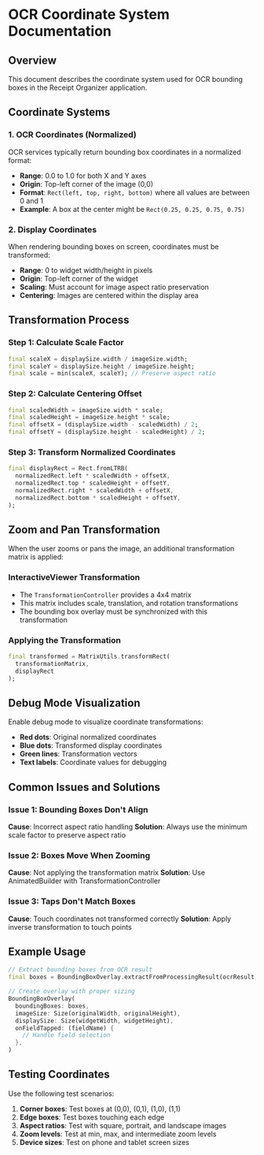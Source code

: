 # OCR Coordinate System Documentation

## Overview

This document describes the coordinate system used for OCR bounding boxes in the Receipt Organizer application.

## Coordinate Systems

### 1. OCR Coordinates (Normalized)

OCR services typically return bounding box coordinates in a normalized format:
- **Range**: 0.0 to 1.0 for both X and Y axes
- **Origin**: Top-left corner of the image (0,0)
- **Format**: `Rect(left, top, right, bottom)` where all values are between 0 and 1
- **Example**: A box at the center might be `Rect(0.25, 0.25, 0.75, 0.75)`

### 2. Display Coordinates

When rendering bounding boxes on screen, coordinates must be transformed:
- **Range**: 0 to widget width/height in pixels
- **Origin**: Top-left corner of the widget
- **Scaling**: Must account for image aspect ratio preservation
- **Centering**: Images are centered within the display area

## Transformation Process

### Step 1: Calculate Scale Factor
```dart
final scaleX = displaySize.width / imageSize.width;
final scaleY = displaySize.height / imageSize.height;
final scale = min(scaleX, scaleY); // Preserve aspect ratio
```

### Step 2: Calculate Centering Offset
```dart
final scaledWidth = imageSize.width * scale;
final scaledHeight = imageSize.height * scale;
final offsetX = (displaySize.width - scaledWidth) / 2;
final offsetY = (displaySize.height - scaledHeight) / 2;
```

### Step 3: Transform Normalized Coordinates
```dart
final displayRect = Rect.fromLTRB(
  normalizedRect.left * scaledWidth + offsetX,
  normalizedRect.top * scaledHeight + offsetY,
  normalizedRect.right * scaledWidth + offsetX,
  normalizedRect.bottom * scaledHeight + offsetY,
);
```

## Zoom and Pan Transformation

When the user zooms or pans the image, an additional transformation matrix is applied:

### InteractiveViewer Transformation
- The `TransformationController` provides a 4x4 matrix
- This matrix includes scale, translation, and rotation transformations
- The bounding box overlay must be synchronized with this transformation

### Applying the Transformation
```dart
final transformed = MatrixUtils.transformRect(
  transformationMatrix,
  displayRect
);
```

## Debug Mode Visualization

Enable debug mode to visualize coordinate transformations:
- **Red dots**: Original normalized coordinates
- **Blue dots**: Transformed display coordinates
- **Green lines**: Transformation vectors
- **Text labels**: Coordinate values for debugging

## Common Issues and Solutions

### Issue 1: Bounding Boxes Don't Align
**Cause**: Incorrect aspect ratio handling
**Solution**: Always use the minimum scale factor to preserve aspect ratio

### Issue 2: Boxes Move When Zooming
**Cause**: Not applying the transformation matrix
**Solution**: Use AnimatedBuilder with TransformationController

### Issue 3: Taps Don't Match Boxes
**Cause**: Touch coordinates not transformed correctly
**Solution**: Apply inverse transformation to touch points

## Example Usage

```dart
// Extract bounding boxes from OCR result
final boxes = BoundingBoxOverlay.extractFromProcessingResult(ocrResult);

// Create overlay with proper sizing
BoundingBoxOverlay(
  boundingBoxes: boxes,
  imageSize: Size(originalWidth, originalHeight),
  displaySize: Size(widgetWidth, widgetHeight),
  onFieldTapped: (fieldName) {
    // Handle field selection
  },
)
```

## Testing Coordinates

Use the following test scenarios:
1. **Corner boxes**: Test boxes at (0,0), (0,1), (1,0), (1,1)
2. **Edge boxes**: Test boxes touching each edge
3. **Aspect ratios**: Test with square, portrait, and landscape images
4. **Zoom levels**: Test at min, max, and intermediate zoom levels
5. **Device sizes**: Test on phone and tablet screen sizes